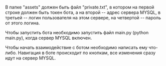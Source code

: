 В папке "assets" должен быть файл "private.txt", в котором на первой строке должен
быть токен бота, а на второй -- адрес сервера MYSQL, в третьей -- логин
пользователя на этом сервере, на четвертой -- пароль от этого логина.

Чтобы запустить бота необходимо запустить файл main.py (python main.py), когда
сервер MYSQL включен.

Чтобы начать взаимодействие с ботом необходимо написать ему что-либо. Навигация
в боте происходит по кнопкам, все изменения сразу идут на сервер MYSQL.